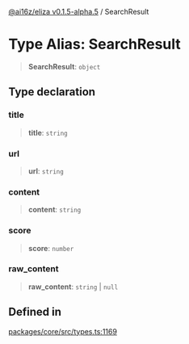 [@ai16z/eliza v0.1.5-alpha.5](../index.md) / SearchResult

# Type Alias: SearchResult

> **SearchResult**: `object`

## Type declaration

### title

> **title**: `string`

### url

> **url**: `string`

### content

> **content**: `string`

### score

> **score**: `number`

### raw\_content

> **raw\_content**: `string` \| `null`

## Defined in

[packages/core/src/types.ts:1169](https://github.com/ai16z/eliza/blob/main/packages/core/src/types.ts#L1169)
